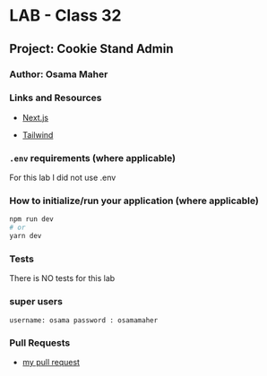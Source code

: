 # LAB - Class 32

## Project: Cookie Stand Admin

### Author: Osama Maher

### Links and Resources

- [Next.js](https://nextjs.org/)

- [Tailwind](https://beta.nextjs.org/docs/styling/tailwind-css)

### `.env` requirements (where applicable)

For this lab I did not use .env

### How to initialize/run your application (where applicable)

```bash
npm run dev
# or
yarn dev
```

### Tests

There is NO tests for this lab

### super users

`username: osama password : osamamaher`

### Pull Requests

- [my pull request](https://github.com/osamadado123/cookie-stand-admin/pull/6)
